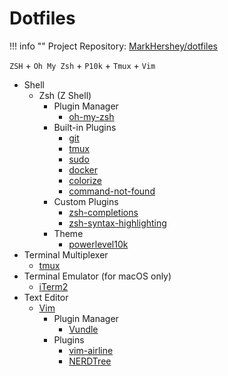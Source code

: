 # Dotfiles

!!! info ""
    Project Repository: [MarkHershey/dotfiles](https://github.com/MarkHershey/dotfiles)

`ZSH` + `Oh My Zsh` + `P10k` + `Tmux` + `Vim` 

- Shell
    - Zsh (Z Shell)
        - Plugin Manager
            - [oh-my-zsh](https://github.com/ohmyzsh/ohmyzsh)
        - Built-in Plugins
            - [git](https://github.com/ohmyzsh/ohmyzsh/tree/master/plugins/git)
            - [tmux](https://github.com/ohmyzsh/ohmyzsh/tree/master/plugins/tmux)
            - [sudo](https://github.com/ohmyzsh/ohmyzsh/tree/master/plugins/sudo)
            - [docker](https://github.com/ohmyzsh/ohmyzsh/tree/master/plugins/docker)
            - [colorize](https://github.com/ohmyzsh/ohmyzsh/tree/master/plugins/colorize)
            - [command-not-found](https://github.com/ohmyzsh/ohmyzsh/tree/master/plugins/command-not-found)
        - Custom Plugins
            - [zsh-completions](https://github.com/zsh-users/zsh-completions)
            - [zsh-syntax-highlighting](https://github.com/zsh-users/zsh-syntax-highlighting)
        - Theme
            - [powerlevel10k](https://github.com/romkatv/powerlevel10k)
- Terminal Multiplexer
    - [tmux](https://github.com/tmux/tmux/wiki)
- Terminal Emulator (for macOS only)
    - [iTerm2](https://iterm2.com/)
- Text Editor
    - [Vim](https://www.vim.org/)
        - Plugin Manager
            - [Vundle](https://github.com/VundleVim/Vundle.vim)
        - Plugins
            - [vim-airline](https://github.com/vim-airline/vim-airline)
            - [NERDTree](https://github.com/preservim/nerdtree)